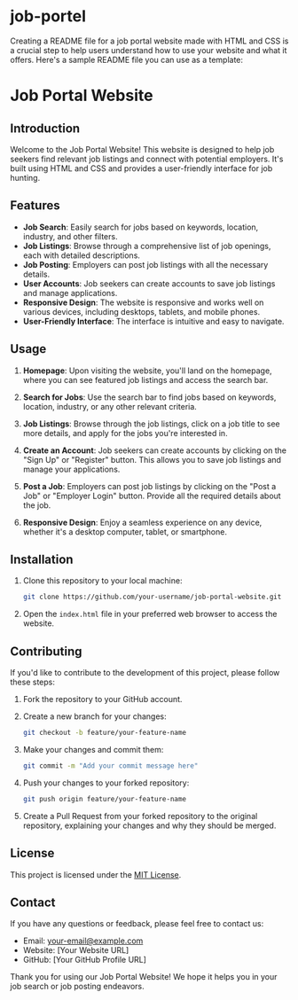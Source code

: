 # job-portel
Creating a README file for a job portal website made with HTML and CSS is a crucial step to help users understand how to use your website and what it offers. Here's a sample README file you can use as a template:

# Job Portal Website

## Introduction

Welcome to the Job Portal Website! This website is designed to help job seekers find relevant job listings and connect with potential employers. It's built using HTML and CSS and provides a user-friendly interface for job hunting.

## Features

- **Job Search**: Easily search for jobs based on keywords, location, industry, and other filters.
- **Job Listings**: Browse through a comprehensive list of job openings, each with detailed descriptions.
- **Job Posting**: Employers can post job listings with all the necessary details.
- **User Accounts**: Job seekers can create accounts to save job listings and manage applications.
- **Responsive Design**: The website is responsive and works well on various devices, including desktops, tablets, and mobile phones.
- **User-Friendly Interface**: The interface is intuitive and easy to navigate.

## Usage

1. **Homepage**: Upon visiting the website, you'll land on the homepage, where you can see featured job listings and access the search bar.

2. **Search for Jobs**: Use the search bar to find jobs based on keywords, location, industry, or any other relevant criteria.

3. **Job Listings**: Browse through the job listings, click on a job title to see more details, and apply for the jobs you're interested in.

4. **Create an Account**: Job seekers can create accounts by clicking on the "Sign Up" or "Register" button. This allows you to save job listings and manage your applications.

5. **Post a Job**: Employers can post job listings by clicking on the "Post a Job" or "Employer Login" button. Provide all the required details about the job.

6. **Responsive Design**: Enjoy a seamless experience on any device, whether it's a desktop computer, tablet, or smartphone.

## Installation

1. Clone this repository to your local machine:

   ```bash
   git clone https://github.com/your-username/job-portal-website.git
   ```

2. Open the `index.html` file in your preferred web browser to access the website.

## Contributing

If you'd like to contribute to the development of this project, please follow these steps:

1. Fork the repository to your GitHub account.
2. Create a new branch for your changes:

   ```bash
   git checkout -b feature/your-feature-name
   ```

3. Make your changes and commit them:

   ```bash
   git commit -m "Add your commit message here"
   ```

4. Push your changes to your forked repository:

   ```bash
   git push origin feature/your-feature-name
   ```

5. Create a Pull Request from your forked repository to the original repository, explaining your changes and why they should be merged.

## License

This project is licensed under the [MIT License](LICENSE).

## Contact

If you have any questions or feedback, please feel free to contact us:

- Email: your-email@example.com
- Website: [Your Website URL]
- GitHub: [Your GitHub Profile URL]

Thank you for using our Job Portal Website! We hope it helps you in your job search or job posting endeavors.
